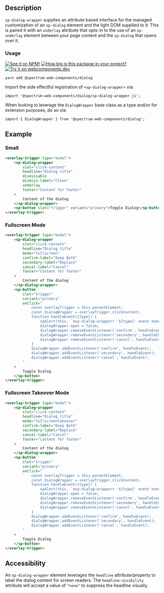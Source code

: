 ## Description

`sp-dialog-wrapper` supplies an attribute based interface for the managed customization of an `sp-dialog` element and the light DOM supplied to it. This is paired it with an `underlay` attribute that opts-in to the use of an `sp-underlay` element between your page content and the `sp-dialog` that opens over it.

### Usage

[![See it on NPM!](https://img.shields.io/npm/v/@spectrum-web-components/dialog?style=for-the-badge)](https://www.npmjs.com/package/@spectrum-web-components/dialog)
[![How big is this package in your project?](https://img.shields.io/bundlephobia/minzip/@spectrum-web-components/dialog?style=for-the-badge)](https://bundlephobia.com/result?p=@spectrum-web-components/dialog)
[![Try it on webcomponents.dev](https://img.shields.io/badge/Try%20it%20on-webcomponents.dev-green?style=for-the-badge)](https://webcomponents.dev/edit/collection/fO75441E1Q5ZlI0e9pgq/MLYDVWpWhNxJZDW3Ywqq/src/index.ts)

```
yarn add @spectrum-web-components/dialog
```

Import the side effectful registration of `<sp-dialog-wrapper>` via:

```
import '@spectrum-web-components/dialog/sp-dialog-wrapper.js';
```

When looking to leverage the `DialogWrapper` base class as a type and/or for extension purposes, do so via:

```
import { DialogWrapper } from '@spectrum-web-components/dialog';
```

## Example

### Small

```html
<overlay-trigger type="modal">
    <sp-dialog-wrapper
        slot="click-content"
        headline="Dialog title"
        dismissable
        dismiss-label="Close"
        underlay
        footer="Content for footer"
    >
        Content of the dialog
    </sp-dialog-wrapper>
    <sp-button slot="trigger" variant="primary">Toggle Dialog</sp-button>
</overlay-trigger>
```

### Fullscreen Mode

```html
<overlay-trigger type="modal">
    <sp-dialog-wrapper
        slot="click-content"
        headline="Dialog title"
        mode="fullscreen"
        confirm-label="Keep Both"
        secondary-label="Replace"
        cancel-label="Cancel"
        footer="Content for footer"
    >
        Content of the dialog
    </sp-dialog-wrapper>
    <sp-button
        slot="trigger"
        variant="primary"
        onClick="
            const overlayTrigger = this.parentElement;
            const dialogWrapper = overlayTrigger.clickContent;
            function handleEvent({type}) {
                spAlert(this, `<sp-dialog-wrapper> '${type}' event handled.`);
                dialogWrapper.open = false;
                dialogWrapper.removeEventListener('confirm', handleEvent);
                dialogWrapper.removeEventListener('secondary', handleEvent);
                dialogWrapper.removeEventListener('cancel', handleEvent);
            }
            dialogWrapper.addEventListener('confirm', handleEvent);
            dialogWrapper.addEventListener('secondary', handleEvent);
            dialogWrapper.addEventListener('cancel', handleEvent);
        "
    >
        Toggle Dialog
    </sp-button>
</overlay-trigger>
```

### Fullscreen Takeover Mode

```html
<overlay-trigger type="modal">
    <sp-dialog-wrapper
        slot="click-content"
        headline="Dialog title"
        mode="fullscreenTakeover"
        confirm-label="Keep Both"
        secondary-label="Replace"
        cancel-label="Cancel"
        footer="Content for footer"
    >
        Content of the dialog
    </sp-dialog-wrapper>
    <sp-button
        slot="trigger"
        variant="primary"
        onClick="
            const overlayTrigger = this.parentElement;
            const dialogWrapper = overlayTrigger.clickContent;
            function handleEvent({type}) {
                spAlert(this, `<sp-dialog-wrapper> '${type}' event handled.`);
                dialogWrapper.open = false;
                dialogWrapper.removeEventListener('confirm', handleEvent);
                dialogWrapper.removeEventListener('secondary', handleEvent);
                dialogWrapper.removeEventListener('cancel', handleEvent);
            }
            dialogWrapper.addEventListener('confirm', handleEvent);
            dialogWrapper.addEventListener('secondary', handleEvent);
            dialogWrapper.addEventListener('cancel', handleEvent);
        "
    >
        Toggle Dialog
    </sp-button>
</overlay-trigger>
```

## Accessibility

An `sp-dialog-wrapper` element leverages the `headline` attribute/property to label the dialog content for screen readers. The `headline-visibility` attribute will accept a value of `"none"` to suppress the headline visually.
